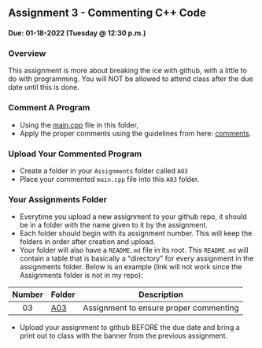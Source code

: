 ## Assignment 3 - Commenting C++ Code 
#### Due: 01-18-2022 (Tuesday @ 12:30 p.m.)

### Overview

This assignment is more about breaking the ice with github, with a little to do with programming. You will NOT be allowed to attend class after the due date until this is done. 

### Comment A Program

- Using the [main.cpp](./main.cpp) file in this folder, 
- Apply the proper comments using the guidelines from here: [comments](../../Resources/01-Comments/README.md).

### Upload Your Commented Program

- Create a folder in your `Assignments` folder called `A03` 
- Place your commented `main.cpp` file into this `A03` folder.


### Your Assignments Folder

- Everytime you upload a new assignment to your github repo, it should be in a folder with the name given to it by the assignment. 
- Each folder should begin with its assignment number. This will keep the folders in order after creation and upload.
- Your folder will also have a `README.md` file in its root. This `README.md` will contain a table that is basically a "directory" for every assignment in the assignments folder. Below is an example (link will not work since the Assignments folder is not in my repo):

| Number | Folder                   | Description                            |
| :----: | ------------------------ | -------------------------------------- |
|   03   | [A03](./Assignments/A03) | Assignment to ensure proper commenting |


- Upload your assignment to github BEFORE the due date and bring a print out to class with the banner from the previous assignment. 
